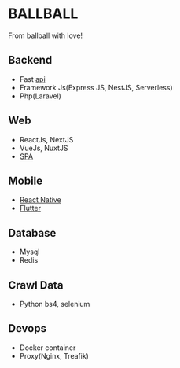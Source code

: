# BALLBALL

From ballball with love!

## Backend

- Fast [api](https://fastapi.tiangolo.com/)
- Framework Js(Express JS, NestJS, Serverless)
- Php(Laravel)

## Web

- ReactJs, NextJS
- VueJs, NuxtJS
- [SPA](https://developer.mozilla.org/en-US/docs/Glossary/SPA)

## Mobile

- [React Native](https://reactnative.dev/)
- [Flutter](https://flutter.dev/)

## Database

 - Mysql
 - Redis

## Crawl Data

- Python bs4, selenium

## Devops

- Docker container
- Proxy(Nginx, Treafik)